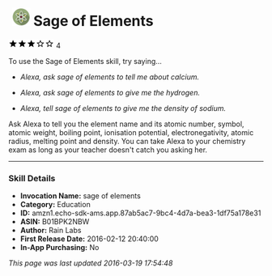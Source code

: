 # &nbsp;<img src="app_icon" alt="Sage of Elements icon" width="36"> Sage of Elements
![3 stars](../../../images/ic_star_black_18dp_1x.png)![3 stars](../../../images/ic_star_black_18dp_1x.png)![3 stars](../../../images/ic_star_black_18dp_1x.png)![3 stars](../../../images/ic_star_border_black_18dp_1x.png)![3 stars](../../../images/ic_star_border_black_18dp_1x.png) 4

To use the Sage of Elements skill, try saying...

* *Alexa, ask sage of elements to tell me about calcium.*

* *Alexa, ask sage of elements to give me the hydrogen.*

* *Alexa, tell sage of elements to give me the density of sodium.*

Ask Alexa to tell you the element name and its atomic number, symbol, atomic weight, boiling point, ionisation potential, electronegativity, atomic radius, melting point and density. You can take Alexa to your chemistry exam as long as your teacher doesn't catch you asking her.

***

### Skill Details

* **Invocation Name:** sage of elements
* **Category:** Education
* **ID:** amzn1.echo-sdk-ams.app.87ab5ac7-9bc4-4d7a-bea3-1df75a178e31
* **ASIN:** B01BPK2NBW
* **Author:** Rain Labs
* **First Release Date:** 2016-02-12 20:40:00
* **In-App Purchasing:** No

*This page was last updated 2016-03-19 17:54:48*

